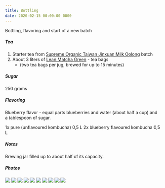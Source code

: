 ```yaml
---
title: Bottling
date: 2020-02-15 00:00:00 0000
---
```

Bottling, flavoring and start of a new batch

##### Tea

1. Starter tea from [Supreme Organic Taiwan Jinxuan Milk Oolong](https://dragonteahouse.biz/supreme-organic-taiwan-jinxuan-milk-oolong-strong-milky-silk-oolong-tea-250g-8-8-oz/) batch
2. About 3 liters of [Lean Matcha Green](https://www.pukkaherbs.com/shop/organic-teas/lean-matcha-green/) - tea bags
    * (two tea bags per jug, brewed for up to 15 minutes)

##### Sugar

250 grams

##### Flavoring

Blueberry flavor - equal parts blueberries and water (about half a cup) and a tablespoon of sugar.

1x pure (unflavoured kombucha) 0,5 L
2x blueberry flavoured kombucha 0,5 L

##### Notes

Brewing jar filled up to about half of its capacity.

##### Photos 

<img data-src="https://github.com/JakubStas/coldone.github.io/raw/master/assets/images/2020-02-15/01.jpeg" class="lazyload" src="https://github.com/JakubStas/coldone.github.io/raw/master/assets/images/placeholder-image.png">

<img data-src="https://github.com/JakubStas/coldone.github.io/raw/master/assets/images/2020-02-15/02.jpeg" class="lazyload" src="https://github.com/JakubStas/coldone.github.io/raw/master/assets/images/placeholder-image.png">

<img data-src="https://github.com/JakubStas/coldone.github.io/raw/master/assets/images/2020-02-15/03.jpeg" class="lazyload" src="https://github.com/JakubStas/coldone.github.io/raw/master/assets/images/placeholder-image.png">

<img data-src="https://github.com/JakubStas/coldone.github.io/raw/master/assets/images/2020-02-15/04.jpeg" class="lazyload" src="https://github.com/JakubStas/coldone.github.io/raw/master/assets/images/placeholder-image.png">

<img data-src="https://github.com/JakubStas/coldone.github.io/raw/master/assets/images/2020-02-15/05.jpeg" class="lazyload" src="https://github.com/JakubStas/coldone.github.io/raw/master/assets/images/placeholder-image.png">

<img data-src="https://github.com/JakubStas/coldone.github.io/raw/master/assets/images/2020-02-15/06.jpeg" class="lazyload" src="https://github.com/JakubStas/coldone.github.io/raw/master/assets/images/placeholder-image.png">

<img data-src="https://github.com/JakubStas/coldone.github.io/raw/master/assets/images/2020-02-15/07.jpeg" class="lazyload" src="https://github.com/JakubStas/coldone.github.io/raw/master/assets/images/placeholder-image.png">

<img data-src="https://github.com/JakubStas/coldone.github.io/raw/master/assets/images/2020-02-15/08.jpeg" class="lazyload" src="https://github.com/JakubStas/coldone.github.io/raw/master/assets/images/placeholder-image.png">

<img data-src="https://github.com/JakubStas/coldone.github.io/raw/master/assets/images/2020-02-15/09.jpeg" class="lazyload" src="https://github.com/JakubStas/coldone.github.io/raw/master/assets/images/placeholder-image.png">

<img data-src="https://github.com/JakubStas/coldone.github.io/raw/master/assets/images/2020-02-15/10.jpeg" class="lazyload" src="https://github.com/JakubStas/coldone.github.io/raw/master/assets/images/placeholder-image.png">